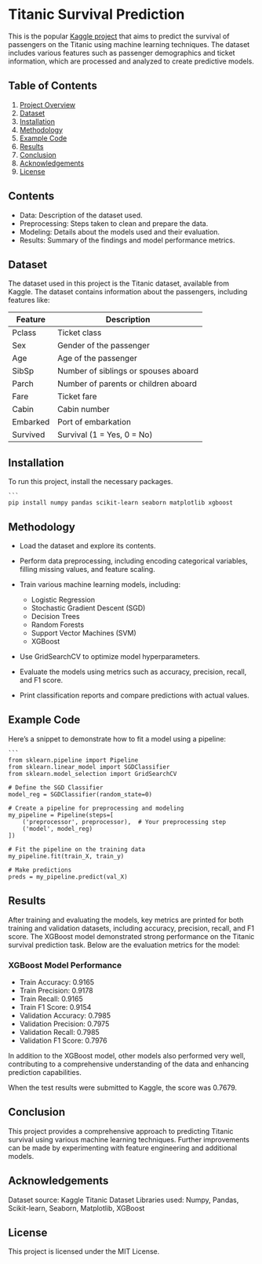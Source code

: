 # Titanic Survival Prediction

This is the popular [Kaggle project](https://www.kaggle.com/competitions/titanic/overview) that aims to predict the survival of passengers on the Titanic using machine learning techniques. The dataset includes various features such as passenger demographics and ticket information, which are processed and analyzed to create predictive models.

## Table of Contents

1. [Project Overview](#titanic-survival-prediction)
2. [Dataset](#dataset)
3. [Installation](#installation)
4. [Methodology](#methodology)
5. [Example Code](#example-code)
6. [Results](#results)
7. [Conclusion](#conclusion)
8. [Acknowledgements](#acknowledgements)
9. [License](#license)


## Contents

- Data: Description of the dataset used.
- Preprocessing: Steps taken to clean and prepare the data.
- Modeling: Details about the models used and their evaluation.
- Results: Summary of the findings and model performance metrics.

## Dataset

The dataset used in this project is the Titanic dataset, available from Kaggle. The dataset contains information about the passengers, including features like:

| Feature   | Description                                 |
|-----------|---------------------------------------------|
| Pclass    | Ticket class                                |
| Sex       | Gender of the passenger                     |
| Age       | Age of the passenger                        |
| SibSp     | Number of siblings or spouses aboard        |
| Parch     | Number of parents or children aboard        |
| Fare      | Ticket fare                                 |
| Cabin     | Cabin number                                |
| Embarked  | Port of embarkation                         |
| Survived  | Survival (1 = Yes, 0 = No)                 |


## Installation

To run this project, install the necessary packages.

    ```
    pip install numpy pandas scikit-learn seaborn matplotlib xgboost


## Methodology

- Load the dataset and explore its contents.
- Perform data preprocessing, including encoding categorical variables, filling missing values, and feature scaling.
- Train various machine learning models, including:
  -  Logistic Regression
  -  Stochastic Gradient Descent (SGD)
  -  Decision Trees
  -  Random Forests
  - Support Vector Machines (SVM)
  - XGBoost

- Use GridSearchCV to optimize model hyperparameters.
- Evaluate the models using metrics such as accuracy, precision, recall, and F1 score.
- Print classification reports and compare predictions with actual values.

## Example Code

Here’s a snippet to demonstrate how to fit a model using a pipeline:

    ```
    from sklearn.pipeline import Pipeline
    from sklearn.linear_model import SGDClassifier
    from sklearn.model_selection import GridSearchCV
    
    # Define the SGD Classifier
    model_reg = SGDClassifier(random_state=0)
    
    # Create a pipeline for preprocessing and modeling
    my_pipeline = Pipeline(steps=[
        ('preprocessor', preprocessor),  # Your preprocessing step
        ('model', model_reg)
    ])
    
    # Fit the pipeline on the training data
    my_pipeline.fit(train_X, train_y)
    
    # Make predictions
    preds = my_pipeline.predict(val_X)

## Results

After training and evaluating the models, key metrics are printed for both training and validation datasets, including accuracy, precision, recall, and F1 score.
The XGBoost model demonstrated strong performance on the Titanic survival prediction task. Below are the evaluation metrics for the model:

### XGBoost Model Performance
- Train Accuracy: 0.9165
- Train Precision: 0.9178
- Train Recall: 0.9165
- Train F1 Score: 0.9154
- Validation Accuracy: 0.7985
- Validation Precision: 0.7975
- Validation Recall: 0.7985
- Validation F1 Score: 0.7976
  
In addition to the XGBoost model, other models also performed very well, contributing to a comprehensive understanding of the data and enhancing prediction capabilities.

When the test results were submitted to Kaggle, the score was 0.7679. 

## Conclusion

This project provides a comprehensive approach to predicting Titanic survival using various machine learning techniques. Further improvements can be made by experimenting with feature engineering and additional models.

## Acknowledgements

Dataset source: Kaggle Titanic Dataset
Libraries used: Numpy, Pandas, Scikit-learn, Seaborn, Matplotlib, XGBoost

## License

This project is licensed under the MIT License.

